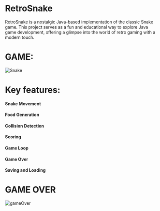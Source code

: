 # RetroSnake
RetroSnake is a nostalgic Java-based implementation of the classic Snake game.  This project serves as a fun and educational way to explore Java game development, offering a glimpse into the world of retro gaming with a modern touch. 

# GAME:
![Snake](https://github.com/pronobkarmoker/RetroSnake/assets/124451978/02f3faac-419f-44b2-8570-1e5fcbb67ff0)

# Key features:
#### Snake Movement
#### Food Generation
#### Collision Detection
#### Scoring
#### Game Loop
#### Game Over
#### Saving and Loading

# GAME OVER
![gameOver](https://github.com/pronobkarmoker/RetroSnake/assets/124451978/4dbed3b0-06f4-42c3-a762-86b916566137)
